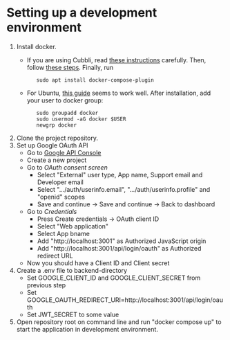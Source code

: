 # Setting up a development environment
1. Install docker.
   * If you are using Cubbli, read [these instructions](https://version.helsinki.fi/cubbli/cubbli-help/-/wikis/sudo) carefully. Then, follow [these steps](https://version.helsinki.fi/cubbli/cubbli-help/-/wikis/Docker). Finally, run
     
      ```
         sudo apt install docker-compose-plugin
      ```
   * For Ubuntu, [this guide](https://docs.docker.com/engine/install/ubuntu/#install-using-the-repository) seems to work well. After installation, add your user to docker group:
     
      ```
         sudo groupadd docker
         sudo usermod -aG docker $USER
         newgrp docker
      ```
3. Clone the project repository.
4. Set up Google OAuth API
    * Go to [Google API Console](https://console.cloud.google.com/apis/dashboard)
    * Create a new project
    * Go to *OAuth consent screen*
        * Select "External" user type, App name, Support email and Developer email
        * Select ".../auth/userinfo.email", ".../auth/userinfo.profile" and "openid" scopes
        * Save and continue -> Save and continue -> Back to dashboard
    * Go to *Credentials*
        * Press  Create credentials -> OAuth client ID
        * Select "Web application"
        * Select App bname
        * Add "http://localhost:3001" as Authorized JavaScript origin
        * Add "http://localhost:3001/api/login/oauth" as Authorized redirect URL
    * Now you should have a Client ID and Client secret
5. Create a .env file to backend-directory
    * Set GOOGLE_CLIENT_ID and GOOGLE_CLIENT_SECRET from previous step
    * Set GOOGLE_OAUTH_REDIRECT_URI=http://localhost:3001/api/login/oauth
    * Set JWT_SECRET to some value
6. Open repository root on command line and run "docker compose up" to start the application in development environment.
